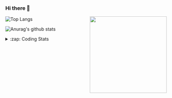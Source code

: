 ### Hi there 👋

<!--
**tao8687/tao8687** is a ✨ _special_ ✨ repository because its `README.md` (this file) appears on your GitHub profile.

Here are some ideas to get you started:

- 🔭 I’m currently working on ...
- 🌱 I’m currently learning ...
- 👯 I’m looking to collaborate on ...
- 🤔 I’m looking for help with ...
- 💬 Ask me about ...
- 📫 How to reach me: ...
- 😄 Pronouns: ...
- ⚡ Fun fact: ...
-->

<img align='right' src="https://media.giphy.com/media/M9gbBd9nbDrOTu1Mqx/giphy.gif" width="240">

  
![Top Langs](https://github-readme-stats.vercel.app/api/top-langs/?username=tao8687&layout=compact&title_color=23238E&text_color=A67D3D)

![Anurag's github stats](https://github-readme-stats.vercel.app/api?username=tao8687&show_icons=true&&text_color=A67D3D&title_color=23238E&show_icons=false&count_private=true&hide=stars)

<details>
  <summary>:zap: Coding Stats</summary>
  <br>
    
<!--START_SECTION:waka-->

```text
From: 07 March 2023 - To: 14 March 2023

C++            9 hrs 49 mins   ███████▒░░░░░░░░░░░░░░░░░   28.79 %
Python         6 hrs 25 mins   ████▓░░░░░░░░░░░░░░░░░░░░   18.85 %
C              6 hrs 20 mins   ████▓░░░░░░░░░░░░░░░░░░░░   18.58 %
Bash           3 hrs 48 mins   ██▓░░░░░░░░░░░░░░░░░░░░░░   11.17 %
Other          3 hrs 4 mins    ██▒░░░░░░░░░░░░░░░░░░░░░░   09.03 %
```

<!--END_SECTION:waka-->
</details>
